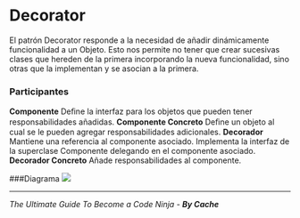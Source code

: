 # Decorator

El patrón Decorator responde a la necesidad de añadir dinámicamente funcionalidad a un Objeto. Esto nos permite no tener que crear sucesivas clases que hereden de la primera incorporando la nueva funcionalidad, sino otras que la implementan y se asocian a la primera.

### Participantes
**Componente**
Deﬁne la interfaz para los objetos que pueden tener responsabilidades añadidas.
**Componente Concreto**
    Deﬁne un objeto al cual se le pueden agregar responsabilidades adicionales.
**Decorador**
Mantiene una referencia al componente asociado. Implementa la interfaz de la superclase Componente delegando en el componente asociado.
**Decorador Concreto**
Añade responsabilidades al componente.

###Diagrama
<img src="https://upload.wikimedia.org/wikipedia/commons/thumb/e/e9/Decorator_UML_class_diagram.svg/960px-Decorator_UML_class_diagram.svg.png">

----------
*The Ultimate Guide To Become a Code Ninja - **By Cache***
